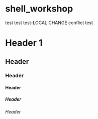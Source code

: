 # shell_workshop
test test test-LOCAL CHANGE conflict test
# Header 1
## Header
### Header
#### Header
##### Header
###### Header
